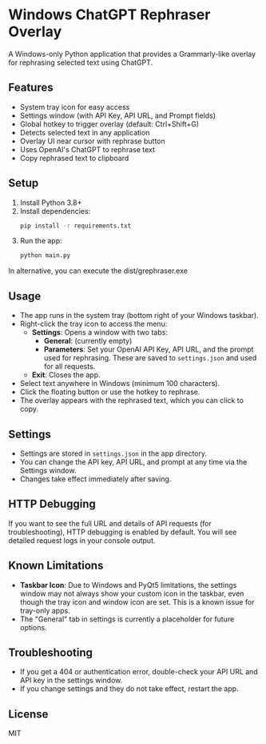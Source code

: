 # Windows ChatGPT Rephraser Overlay

A Windows-only Python application that provides a Grammarly-like overlay for rephrasing selected text using ChatGPT.

## Features
- System tray icon for easy access
- Settings window (with API Key, API URL, and Prompt fields)
- Global hotkey to trigger overlay (default: Ctrl+Shift+G)
- Detects selected text in any application
- Overlay UI near cursor with rephrase button
- Uses OpenAI's ChatGPT to rephrase text
- Copy rephrased text to clipboard

## Setup
1. Install Python 3.8+
2. Install dependencies:
   ```bash
   pip install -r requirements.txt
   ```
3. Run the app:
   ```bash
   python main.py
   ```

In alternative, you can execute the dist/grephraser.exe

## Usage
- The app runs in the system tray (bottom right of your Windows taskbar).
- Right-click the tray icon to access the menu:
  - **Settings**: Opens a window with two tabs:
    - **General**: (currently empty)
    - **Parameters**: Set your OpenAI API Key, API URL, and the prompt used for rephrasing. These are saved to `settings.json` and used for all requests.
  - **Exit**: Closes the app.
- Select text anywhere in Windows (minimum 100 characters).
- Click the floating button or use the hotkey to rephrase.
- The overlay appears with the rephrased text, which you can click to copy.

## Settings
- Settings are stored in `settings.json` in the app directory.
- You can change the API key, API URL, and prompt at any time via the Settings window.
- Changes take effect immediately after saving.

## HTTP Debugging
If you want to see the full URL and details of API requests (for troubleshooting), HTTP debugging is enabled by default. You will see detailed request logs in your console output.

## Known Limitations
- **Taskbar Icon**: Due to Windows and PyQt5 limitations, the settings window may not always show your custom icon in the taskbar, even though the tray icon and window icon are set. This is a known issue for tray-only apps.
- The "General" tab in settings is currently a placeholder for future options.

## Troubleshooting
- If you get a 404 or authentication error, double-check your API URL and API key in the settings window.
- If you change settings and they do not take effect, restart the app.

## License
MIT 